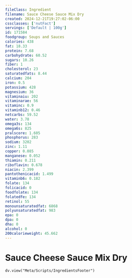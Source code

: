 ```yaml
---
fileClass: Ingredient
filename: Sauce Cheese Sauce Mix Dry
created: 2024-12-21T19:27:02-06:00
cssclasses: ['nutFact']
servings: ['Default | 100g']
id: 171584
foodgroup: Soups and Sauces
calories: 438
fat: 18.33
protein: 7.68
carbohydrate: 60.52
sugars: 10.26
fiber: 1
cholesterol: 23
saturatedfats: 8.44
calcium: 204
iron: 0.5
potassium: 428
magnesium: 36
vitaminaiu: 202
vitaminarae: 56
vitaminc: 0.9
vitaminb12: 0.46
netcarbs: 59.52
water: 3.78
omega3s: 134
omega6s: 825
pralscore: 1.605
phosphorus: 283
sodium: 3202
zinc: 1.11
copper: 0.085
manganese: 0.052
thiamin: 0.211
riboflavin: 0.678
niacin: 2.399
pantothenicacid: 1.499
vitaminb6: 0.182
folate: 134
folicacid: 0
foodfolate: 134
folatedfe: 134
retinol: 55
monounsaturatedfat: 6868
polyunsaturatedfat: 983
epa: 0
dpa: 0
dha: 0
alcohol: 0
200calorieweight: 45.662
---
```


# Sauce Cheese Sauce Mix Dry

```dataviewjs
dv.view("Meta/Scripts/IngredientsFooter")
```
